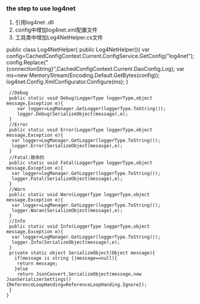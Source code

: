 ### the step to use log4net
1. 引用log4net .dll
2. config中增加log4net.xml配置文件
3. 工具类中增加Log4NetHelper.cs文件
 >  
   public class Log4NetHelper{
     public Log4NetHelper(){
        var config=CachedConfigContext.Current.ConfigService.GetConfig("log4net");
        config.Replace("{connectionString}",CachedConfigContext.Current.DaoConfig.Log);
        var ms=new MemoryStream(Encoding.Default.GetBytes(config));
        log4net.Config.XmlConfigurator.Configure(ms);
     }
     
     //Debug
     public static void Debug(LoggerType loggerType,object message,Exception e){
        var logger=LogManager.GetLogger(loggerType.ToString());
        logger.Debug(SerializeObject(message),e);
     }
     //Error
     public static void Error(LoggerType loggerType,object message,Exception e){
      var logger=LogManager.GetLogger(loggerType.ToString());
      logger.Error(SerializeObject(mesasge),e);
     }
     //Fatal:致命的
     public static void Fatal(LoggerType loggerType,object message,Exception e){
      var logger=logManager.GetLogger(loggerType.ToString());
      logger.Fatal(SerializeObject(message),e);
     }
     //Warn
     public static void Warn(LoggerType loggerType,object message,Exception e){
      var logger=LogManager.GetLogger(loggerType.ToString());
      logger.Waran(SerializeObject(message),e);
     }
     //Info
     public static void Info(LoggerType loggerType,object message,Exception e){
      var logger=LogManager.GetLogger(loggerType.ToString());
      logger.Info(SerializeObject(message),e);
     }
     private static object SerializeObject(Object message){
       if(message is string ||message==null){
        return message;
       }else
        return JsonConvert.SerializeObject(message,new JsonSerializerSettings(){ReferenceLoopHanding=ReferenceLoopHanding.Ignore});
     }
    }
